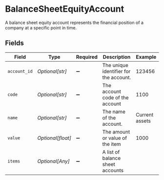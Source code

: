 # BalanceSheetEquityAccount

A balance sheet equity account represents the financial position of a company at a specific point in time.


## Fields

| Field                                  | Type                                   | Required                               | Description                            | Example                                |
| -------------------------------------- | -------------------------------------- | -------------------------------------- | -------------------------------------- | -------------------------------------- |
| `account_id`                           | *Optional[str]*                        | :heavy_minus_sign:                     | The unique identifier for the account. | 123456                                 |
| `code`                                 | *Optional[str]*                        | :heavy_minus_sign:                     | The account code of the account        | 1100                                   |
| `name`                                 | *Optional[str]*                        | :heavy_minus_sign:                     | The name of the account.               | Current assets                         |
| `value`                                | *Optional[float]*                      | :heavy_minus_sign:                     | The amount or value of the item        | 1000                                   |
| `items`                                | *Optional[Any]*                        | :heavy_minus_sign:                     | A list of balance sheet accounts       |                                        |
